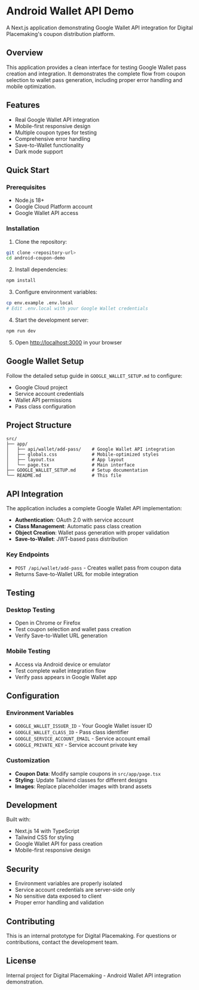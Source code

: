 # Android Wallet API Demo

A Next.js application demonstrating Google Wallet API integration for Digital Placemaking's coupon distribution platform.

## Overview

This application provides a clean interface for testing Google Wallet pass creation and integration. It demonstrates the complete flow from coupon selection to wallet pass generation, including proper error handling and mobile optimization.

## Features

- Real Google Wallet API integration
- Mobile-first responsive design
- Multiple coupon types for testing
- Comprehensive error handling
- Save-to-Wallet functionality
- Dark mode support

## Quick Start

### Prerequisites

- Node.js 18+
- Google Cloud Platform account
- Google Wallet API access

### Installation

1. Clone the repository:

```bash
git clone <repository-url>
cd android-coupon-demo
```

2. Install dependencies:

```bash
npm install
```

3. Configure environment variables:

```bash
cp env.example .env.local
# Edit .env.local with your Google Wallet credentials
```

4. Start the development server:

```bash
npm run dev
```

5. Open [http://localhost:3000](http://localhost:3000) in your browser

## Google Wallet Setup

Follow the detailed setup guide in `GOOGLE_WALLET_SETUP.md` to configure:

- Google Cloud project
- Service account credentials
- Wallet API permissions
- Pass class configuration

## Project Structure

```
src/
├── app/
│   ├── api/wallet/add-pass/    # Google Wallet API integration
│   ├── globals.css             # Mobile-optimized styles
│   ├── layout.tsx              # App layout
│   └── page.tsx                # Main interface
├── GOOGLE_WALLET_SETUP.md      # Setup documentation
└── README.md                   # This file
```

## API Integration

The application includes a complete Google Wallet API implementation:

- **Authentication**: OAuth 2.0 with service account
- **Class Management**: Automatic pass class creation
- **Object Creation**: Wallet pass generation with proper validation
- **Save-to-Wallet**: JWT-based pass distribution

### Key Endpoints

- `POST /api/wallet/add-pass` - Creates wallet pass from coupon data
- Returns Save-to-Wallet URL for mobile integration

## Testing

### Desktop Testing

- Open in Chrome or Firefox
- Test coupon selection and wallet pass creation
- Verify Save-to-Wallet URL generation

### Mobile Testing

- Access via Android device or emulator
- Test complete wallet integration flow
- Verify pass appears in Google Wallet app

## Configuration

### Environment Variables

- `GOOGLE_WALLET_ISSUER_ID` - Your Google Wallet issuer ID
- `GOOGLE_WALLET_CLASS_ID` - Pass class identifier
- `GOOGLE_SERVICE_ACCOUNT_EMAIL` - Service account email
- `GOOGLE_PRIVATE_KEY` - Service account private key

### Customization

- **Coupon Data**: Modify sample coupons in `src/app/page.tsx`
- **Styling**: Update Tailwind classes for different designs
- **Images**: Replace placeholder images with brand assets

## Development

Built with:

- Next.js 14 with TypeScript
- Tailwind CSS for styling
- Google Wallet API for pass creation
- Mobile-first responsive design

## Security

- Environment variables are properly isolated
- Service account credentials are server-side only
- No sensitive data exposed to client
- Proper error handling and validation

## Contributing

This is an internal prototype for Digital Placemaking. For questions or contributions, contact the development team.

## License

Internal project for Digital Placemaking - Android Wallet API integration demonstration.
